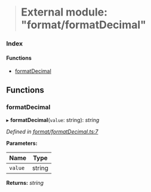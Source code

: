 > # External module: "format/formatDecimal"

### Index

#### Functions

* [formatDecimal](_format_formatdecimal_.md#formatdecimal)

## Functions

###  formatDecimal

▸ **formatDecimal**(`value`: string): *string*

*Defined in [format/formatDecimal.ts:7](https://github.com/polkadot-js/common/blob/fcdec01/packages/util/src/format/formatDecimal.ts#L7)*

**Parameters:**

Name | Type |
------ | ------ |
`value` | string |

**Returns:** *string*